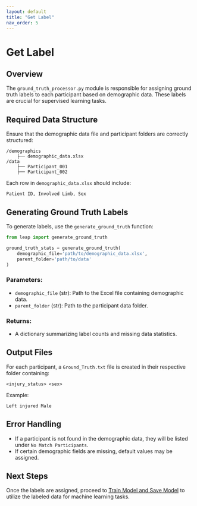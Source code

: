 ```yaml
---
layout: default
title: "Get Label"
nav_order: 5
---
```


# Get Label

## Overview

The `ground_truth_processor.py` module is responsible for assigning ground truth labels to each participant based on demographic data. These labels are crucial for supervised learning tasks.

## Required Data Structure

Ensure that the demographic data file and participant folders are correctly structured:

```
/demographics
    ├── demographic_data.xlsx
/data
    ├── Participant_001
    ├── Participant_002
```

Each row in `demographic_data.xlsx` should include:

```
Patient ID, Involved Limb, Sex
```

## Generating Ground Truth Labels

To generate labels, use the `generate_ground_truth` function:

```python
from leap import generate_ground_truth

ground_truth_stats = generate_ground_truth(
    demographic_file='path/to/demographic_data.xlsx', 
    parent_folder='path/to/data'
)
```

### Parameters:
- `demographic_file` (str): Path to the Excel file containing demographic data.
- `parent_folder` (str): Path to the participant data folder.

### Returns:
- A dictionary summarizing label counts and missing data statistics.

## Output Files

For each participant, a `Ground_Truth.txt` file is created in their respective folder containing:

```
<injury_status> <sex>
```

Example:
```
Left injured Male
```

## Error Handling

- If a participant is not found in the demographic data, they will be listed under `No Match Participants`.
- If certain demographic fields are missing, default values may be assigned.

## Next Steps

Once the labels are assigned, proceed to [Train Model and Save Model](train-model-save-model.md) to utilize the labeled data for machine learning tasks.
